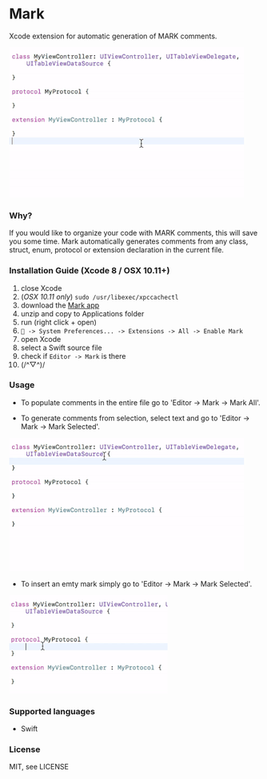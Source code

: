 # Mark
Xcode extension for automatic generation of MARK comments.

![mark_all.gif](/Resources/mark_all.gif)

### Why? 
If you would like to organize your code with MARK comments, this will save you some time.
Mark automatically generates comments from any class, struct, enum, protocol or extension declaration in the current file.

### Installation Guide (Xcode 8 / OSX 10.11+)

1. close Xcode
2. (*OSX 10.11 only*) `sudo /usr/libexec/xpccachectl`
3. download the [Mark app](https://github.com/velyan/Mark/releases/download/v1.1.1/Mark.zip)
4. unzip and copy to Applications folder
5. run (right click + open)
6. ` -> System Preferences... -> Extensions -> All -> Enable Mark`
7. open Xcode
8. select a Swift source file
9. check if `Editor -> Mark` is there 
10. (/^▽^)/

### Usage

- To populate comments in the entire file go to 'Editor -> Mark -> Mark All'.

- To generate comments from selection, select text and go to 'Editor -> Mark -> Mark Selected'.

![mark_selected.gif](/Resources/mark_selected.gif)

- To insert an emty mark simply go to 'Editor -> Mark -> Mark Selected'.

![mark_empty.gif](/Resources/mark_empty.gif)

### Supported languages
- Swift

### License

MIT, see LICENSE
